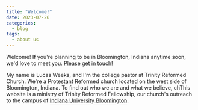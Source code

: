 ```yaml
---
title: "Welcome!"
date: 2023-07-26
categories:
  - blog
tags:
  - about us
---
```


Welcome! If you're planning to be in Bloomington, Indiana anytime soon, we'd love to meet you. [Please get in touch](https://trinityreformed.churchcenter.com/people/forms/284770)! 

My name is Lucas Weeks, and I'm the college pastor at Trinity Reformed Church. We're a Protestant Reformed church located on the west side of Bloomington, Indiana. To find out who we are and what we believe, chThis website is a ministry of Trinity Reformed Fellowship, our church's outreach to the campus of [Indiana University Bloomington](https://bloomington.iu.edu).